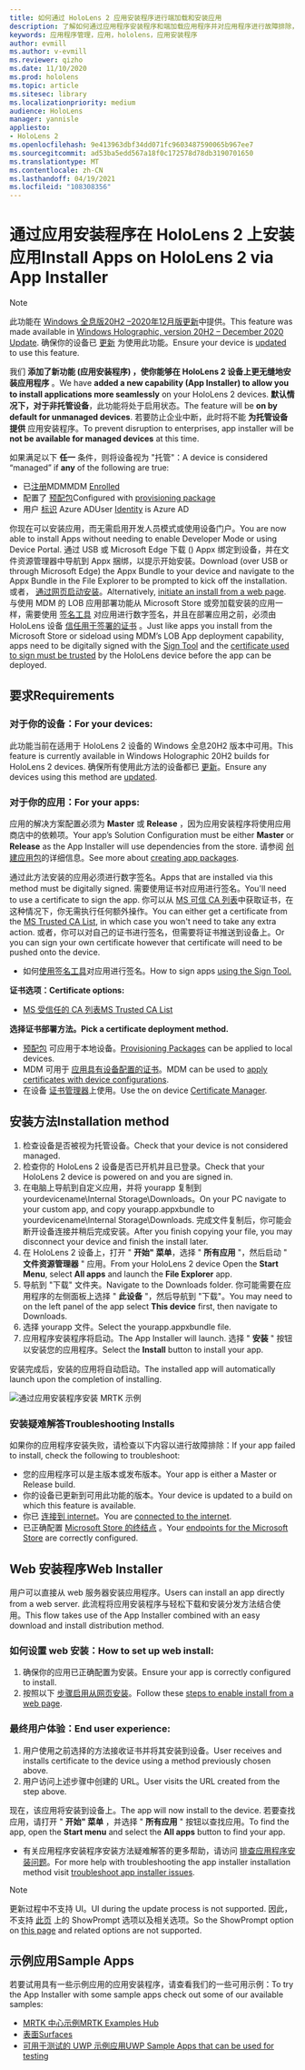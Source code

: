 ```yaml
---
title: 如何通过 HoloLens 2 应用安装程序进行端加载和安装应用
description: 了解如何通过应用程序安装程序和端加载应用程序并对应用程序进行故障排除，以及如何通过 UI 安装应用程序。
keywords: 应用程序管理，应用，hololens，应用安装程序
author: evmill
ms.author: v-evmill
ms.reviewer: qizho
ms.date: 11/10/2020
ms.prod: hololens
ms.topic: article
ms.sitesec: library
ms.localizationpriority: medium
audience: HoloLens
manager: yannisle
appliesto:
- HoloLens 2
ms.openlocfilehash: 9e413963dbf34dd071fc9603487590065b967ee7
ms.sourcegitcommit: ad53ba5edd567a18f0c172578d78db3190701650
ms.translationtype: MT
ms.contentlocale: zh-CN
ms.lasthandoff: 04/19/2021
ms.locfileid: "108308356"
---
```

# <a name="install-apps-on-hololens-2-via-app-installer"></a><span data-ttu-id="c490b-104">通过应用安装程序在 HoloLens 2 上安装应用</span><span class="sxs-lookup"><span data-stu-id="c490b-104">Install Apps on HoloLens 2 via App Installer</span></span>

> [!NOTE]
> <span data-ttu-id="c490b-105">此功能在 [Windows 全息版20H2 –2020年12月版更新](hololens-release-notes.md)中提供。</span><span class="sxs-lookup"><span data-stu-id="c490b-105">This feature was made available in [Windows Holographic, version 20H2 – December 2020 Update](hololens-release-notes.md).</span></span> <span data-ttu-id="c490b-106">确保你的设备已 [更新](hololens-update-hololens.md) 为使用此功能。</span><span class="sxs-lookup"><span data-stu-id="c490b-106">Ensure your device is [updated](hololens-update-hololens.md) to use this feature.</span></span>

<span data-ttu-id="c490b-107">我们 **添加了新功能 (应用安装程序) ，使你能够在 HoloLens 2 设备上更无缝地安装应用程序** 。</span><span class="sxs-lookup"><span data-stu-id="c490b-107">We have **added a new capability (App Installer) to allow you to install applications more seamlessly** on your HoloLens 2 devices.</span></span> <span data-ttu-id="c490b-108">**默认情况下，对于非托管设备**，此功能将处于启用状态。</span><span class="sxs-lookup"><span data-stu-id="c490b-108">The feature will be **on by default for unmanaged devices**.</span></span> <span data-ttu-id="c490b-109">若要防止企业中断，此时将不能 **为托管设备提供** 应用安装程序。</span><span class="sxs-lookup"><span data-stu-id="c490b-109">To prevent disruption to enterprises, app installer will be **not be available for managed devices** at this time.</span></span>  

<span data-ttu-id="c490b-110">如果满足以下 **任一** 条件，则将设备视为 "托管"：</span><span class="sxs-lookup"><span data-stu-id="c490b-110">A device is considered “managed” if **any** of the following are true:</span></span>

- <span data-ttu-id="c490b-111">已[注册](hololens-enroll-mdm.md)MDM</span><span class="sxs-lookup"><span data-stu-id="c490b-111">MDM [Enrolled](hololens-enroll-mdm.md)</span></span>
- <span data-ttu-id="c490b-112">配置了 [预配包](hololens-provisioning.md)</span><span class="sxs-lookup"><span data-stu-id="c490b-112">Configured with [provisioning package](hololens-provisioning.md)</span></span>
- <span data-ttu-id="c490b-113">用户 [标识](hololens-identity.md) Azure AD</span><span class="sxs-lookup"><span data-stu-id="c490b-113">User [Identity](hololens-identity.md) is Azure AD</span></span>

<span data-ttu-id="c490b-114">你现在可以安装应用，而无需启用开发人员模式或使用设备门户。</span><span class="sxs-lookup"><span data-stu-id="c490b-114">You are now able to install Apps without needing to enable Developer Mode or using Device Portal.</span></span>  <span data-ttu-id="c490b-115">通过 USB 或 Microsoft Edge 下载 () Appx 绑定到设备，并在文件资源管理器中导航到 Appx 捆绑，以提示开始安装。</span><span class="sxs-lookup"><span data-stu-id="c490b-115">Download (over USB or through Microsoft Edge) the Appx Bundle to your device and navigate to the Appx Bundle in the File Explorer to be prompted to kick off the installation.</span></span>  <span data-ttu-id="c490b-116">或者， [通过网页启动安装](https://docs.microsoft.com/windows/msix/app-installer/installing-windows10-apps-web)。</span><span class="sxs-lookup"><span data-stu-id="c490b-116">Alternatively, [initiate an install from a web page](https://docs.microsoft.com/windows/msix/app-installer/installing-windows10-apps-web).</span></span>  <span data-ttu-id="c490b-117">与使用 MDM 的 LOB 应用部署功能从 Microsoft Store 或旁加载安装的应用一样，需要使用 [签名工具](https://docs.microsoft.com/windows/win32/appxpkg/how-to-sign-a-package-using-signtool) 对应用进行数字签名，并且在部署应用之前，必须由 HoloLens 设备 [信任用于签署的证书](https://docs.microsoft.com/windows/win32/appxpkg/how-to-sign-a-package-using-signtool#security-considerations) 。</span><span class="sxs-lookup"><span data-stu-id="c490b-117">Just like apps you install from the Microsoft Store or sideload using MDM’s LOB App deployment capability, apps need to be digitally signed with the [Sign Tool](https://docs.microsoft.com/windows/win32/appxpkg/how-to-sign-a-package-using-signtool) and the [certificate used to sign must be trusted](https://docs.microsoft.com/windows/win32/appxpkg/how-to-sign-a-package-using-signtool#security-considerations) by the HoloLens device before the app can be deployed.</span></span>

## <a name="requirements"></a><span data-ttu-id="c490b-118">要求</span><span class="sxs-lookup"><span data-stu-id="c490b-118">Requirements</span></span>

### <a name="for-your-devices"></a><span data-ttu-id="c490b-119">对于你的设备：</span><span class="sxs-lookup"><span data-stu-id="c490b-119">For your devices:</span></span>

<span data-ttu-id="c490b-120">此功能当前在适用于 HoloLens 2 设备的 Windows 全息20H2 版本中可用。</span><span class="sxs-lookup"><span data-stu-id="c490b-120">This feature is currently available in Windows Holographic 20H2 builds for HoloLens 2 devices.</span></span> <span data-ttu-id="c490b-121">确保所有使用此方法的设备都已 [更新](hololens-update-hololens.md)。</span><span class="sxs-lookup"><span data-stu-id="c490b-121">Ensure any devices using this method are [updated](hololens-update-hololens.md).</span></span>

### <a name="for-your-apps"></a><span data-ttu-id="c490b-122">对于你的应用：</span><span class="sxs-lookup"><span data-stu-id="c490b-122">For your apps:</span></span>

<span data-ttu-id="c490b-123">应用的解决方案配置必须为 **Master** 或 **Release** ，因为应用安装程序将使用应用商店中的依赖项。</span><span class="sxs-lookup"><span data-stu-id="c490b-123">Your app’s Solution Configuration must be either **Master** or **Release** as the App Installer will use dependencies from the store.</span></span> <span data-ttu-id="c490b-124">请参阅 [创建应用包](https://docs.microsoft.com/windows/msix/app-installer/create-appinstallerfile-vs)的详细信息。</span><span class="sxs-lookup"><span data-stu-id="c490b-124">See more about [creating app packages](https://docs.microsoft.com/windows/msix/app-installer/create-appinstallerfile-vs).</span></span>

<span data-ttu-id="c490b-125">通过此方法安装的应用必须进行数字签名。</span><span class="sxs-lookup"><span data-stu-id="c490b-125">Apps that are installed via this method must be digitally signed.</span></span> <span data-ttu-id="c490b-126">需要使用证书对应用进行签名。</span><span class="sxs-lookup"><span data-stu-id="c490b-126">You'll need to use a certificate to sign the app.</span></span> <span data-ttu-id="c490b-127">你可以从 [MS 可信 CA 列表](https://ccadb-public.secure.force.com/microsoft/IncludedCACertificateReportForMSFT)中获取证书，在这种情况下，你无需执行任何额外操作。</span><span class="sxs-lookup"><span data-stu-id="c490b-127">You can either get a certificate from the [MS Trusted CA List](https://ccadb-public.secure.force.com/microsoft/IncludedCACertificateReportForMSFT), in which case you won't need to take any extra action.</span></span> <span data-ttu-id="c490b-128">或者，你可以对自己的证书进行签名，但需要将证书推送到设备上。</span><span class="sxs-lookup"><span data-stu-id="c490b-128">Or you can sign your own certificate however that certificate will need to be pushed onto the device.</span></span>

- <span data-ttu-id="c490b-129">如何[使用签名工具](https://docs.microsoft.com/windows/win32/appxpkg/how-to-sign-a-package-using-signtool)对应用进行签名。</span><span class="sxs-lookup"><span data-stu-id="c490b-129">How to sign apps [using the Sign Tool.](https://docs.microsoft.com/windows/win32/appxpkg/how-to-sign-a-package-using-signtool)</span></span>

<span data-ttu-id="c490b-130">**证书选项：**</span><span class="sxs-lookup"><span data-stu-id="c490b-130">**Certificate options:**</span></span>

- [<span data-ttu-id="c490b-131">MS 受信任的 CA 列表</span><span class="sxs-lookup"><span data-stu-id="c490b-131">MS Trusted CA List</span></span>](https://ccadb-public.secure.force.com/microsoft/IncludedCACertificateReportForMSFT)

<span data-ttu-id="c490b-132">**选择证书部署方法。**</span><span class="sxs-lookup"><span data-stu-id="c490b-132">**Pick a certificate deployment method.**</span></span>

- <span data-ttu-id="c490b-133">[预配包](hololens-provisioning.md) 可应用于本地设备。</span><span class="sxs-lookup"><span data-stu-id="c490b-133">[Provisioning Packages](hololens-provisioning.md) can be applied to local devices.</span></span>
- <span data-ttu-id="c490b-134">MDM 可用于 [应用具有设备配置的证书](https://docs.microsoft.com/mem/intune/protect/certificates-configure)。</span><span class="sxs-lookup"><span data-stu-id="c490b-134">MDM can be used to [apply certificates with device configurations](https://docs.microsoft.com/mem/intune/protect/certificates-configure).</span></span>
- <span data-ttu-id="c490b-135">在设备 [证书管理器](certificate-manager.md)上使用。</span><span class="sxs-lookup"><span data-stu-id="c490b-135">Use the on device [Certificate Manager](certificate-manager.md).</span></span>

## <a name="installation-method"></a><span data-ttu-id="c490b-136">安装方法</span><span class="sxs-lookup"><span data-stu-id="c490b-136">Installation method</span></span>

1. <span data-ttu-id="c490b-137">检查设备是否被视为托管设备。</span><span class="sxs-lookup"><span data-stu-id="c490b-137">Check that your device is not considered managed.</span></span>
1. <span data-ttu-id="c490b-138">检查你的 HoloLens 2 设备是否已开机并且已登录。</span><span class="sxs-lookup"><span data-stu-id="c490b-138">Check that your HoloLens 2 device is powered on and you are signed in.</span></span>
1. <span data-ttu-id="c490b-139">在电脑上导航到自定义应用，并将 yourapp 复制到 yourdevicename\Internal Storage\Downloads。</span><span class="sxs-lookup"><span data-stu-id="c490b-139">On your PC navigate to your custom app, and copy yourapp.appxbundle to yourdevicename\Internal Storage\Downloads.</span></span>
    <span data-ttu-id="c490b-140">完成文件复制后，你可能会断开设备连接并稍后完成安装。</span><span class="sxs-lookup"><span data-stu-id="c490b-140">After you finish copying your file, you may disconnect your device and finish the install later.</span></span>
1. <span data-ttu-id="c490b-141">在 HoloLens 2 设备上，打开 " **开始" 菜单**，选择 " **所有应用** "，然后启动 " **文件资源管理器** " 应用。</span><span class="sxs-lookup"><span data-stu-id="c490b-141">From your HoloLens 2 device Open the **Start Menu**, select **All apps** and launch the **File Explorer** app.</span></span>
1. <span data-ttu-id="c490b-142">导航到 "下载" 文件夹。</span><span class="sxs-lookup"><span data-stu-id="c490b-142">Navigate to the Downloads folder.</span></span> <span data-ttu-id="c490b-143">你可能需要在应用程序的左侧面板上选择 " **此设备** "，然后导航到 "下载"。</span><span class="sxs-lookup"><span data-stu-id="c490b-143">You may need to on the left panel of the app select **This device** first, then navigate to Downloads.</span></span>
1. <span data-ttu-id="c490b-144">选择 yourapp 文件。</span><span class="sxs-lookup"><span data-stu-id="c490b-144">Select the yourapp.appxbundle file.</span></span>
1. <span data-ttu-id="c490b-145">应用程序安装程序将启动。</span><span class="sxs-lookup"><span data-stu-id="c490b-145">The App Installer will launch.</span></span> <span data-ttu-id="c490b-146">选择 " **安装** " 按钮以安装您的应用程序。</span><span class="sxs-lookup"><span data-stu-id="c490b-146">Select the **Install** button to install your app.</span></span>

<span data-ttu-id="c490b-147">安装完成后，安装的应用将自动启动。</span><span class="sxs-lookup"><span data-stu-id="c490b-147">The installed app will automatically launch upon the completion of installing.</span></span>

![通过应用安装程序安装 MRTK 示例](images/hololens-app-installer-picture.jpg)

### <a name="troubleshooting-installs"></a><span data-ttu-id="c490b-149">安装疑难解答</span><span class="sxs-lookup"><span data-stu-id="c490b-149">Troubleshooting Installs</span></span>

<span data-ttu-id="c490b-150">如果你的应用程序安装失败，请检查以下内容以进行故障排除：</span><span class="sxs-lookup"><span data-stu-id="c490b-150">If your app failed to install,  check the following to troubleshoot:</span></span>

- <span data-ttu-id="c490b-151">您的应用程序可以是主版本或发布版本。</span><span class="sxs-lookup"><span data-stu-id="c490b-151">Your app is either a Master or Release build.</span></span>
- <span data-ttu-id="c490b-152">你的设备已更新到可用此功能的版本。</span><span class="sxs-lookup"><span data-stu-id="c490b-152">Your device is updated to a build on which this feature is available.</span></span>
- <span data-ttu-id="c490b-153">你已 [连接到 internet](hololens-network.md)。</span><span class="sxs-lookup"><span data-stu-id="c490b-153">You are [connected to the internet](hololens-network.md).</span></span>
- <span data-ttu-id="c490b-154">已正确配置 [Microsoft Store 的终结点](hololens-offline.md) 。</span><span class="sxs-lookup"><span data-stu-id="c490b-154">Your [endpoints for the Microsoft Store](hololens-offline.md) are correctly configured.</span></span>  

## <a name="web-installer"></a><span data-ttu-id="c490b-155">Web 安装程序</span><span class="sxs-lookup"><span data-stu-id="c490b-155">Web Installer</span></span>

<span data-ttu-id="c490b-156">用户可以直接从 web 服务器安装应用程序。</span><span class="sxs-lookup"><span data-stu-id="c490b-156">Users can install an app directly from a web server.</span></span> <span data-ttu-id="c490b-157">此流程将应用安装程序与轻松下载和安装分发方法结合使用。</span><span class="sxs-lookup"><span data-stu-id="c490b-157">This flow takes use of the App Installer combined with an easy download and install distribution method.</span></span>

### <a name="how-to-set-up-web-install"></a><span data-ttu-id="c490b-158">如何设置 web 安装：</span><span class="sxs-lookup"><span data-stu-id="c490b-158">How to set up web install:</span></span>

1. <span data-ttu-id="c490b-159">确保你的应用已正确配置为安装。</span><span class="sxs-lookup"><span data-stu-id="c490b-159">Ensure your app is correctly configured to install.</span></span>
1. <span data-ttu-id="c490b-160">按照以下 [步骤启用从网页安装](https://docs.microsoft.com/windows/msix/app-installer/installing-windows10-apps-web#how-to-enable-this-on-a-webpage)。</span><span class="sxs-lookup"><span data-stu-id="c490b-160">Follow these [steps to enable install from a web page](https://docs.microsoft.com/windows/msix/app-installer/installing-windows10-apps-web#how-to-enable-this-on-a-webpage).</span></span>

### <a name="end-user-experience"></a><span data-ttu-id="c490b-161">最终用户体验：</span><span class="sxs-lookup"><span data-stu-id="c490b-161">End user experience:</span></span>

1. <span data-ttu-id="c490b-162">用户使用之前选择的方法接收证书并将其安装到设备。</span><span class="sxs-lookup"><span data-stu-id="c490b-162">User receives and installs certificate to the device using a method previously chosen above.</span></span>
1. <span data-ttu-id="c490b-163">用户访问上述步骤中创建的 URL。</span><span class="sxs-lookup"><span data-stu-id="c490b-163">User visits the URL created from the step above.</span></span>

<span data-ttu-id="c490b-164">现在，该应用将安装到设备上。</span><span class="sxs-lookup"><span data-stu-id="c490b-164">The app will now install to the device.</span></span> <span data-ttu-id="c490b-165">若要查找应用，请打开 " **开始" 菜单** ，并选择 " **所有应用** " 按钮以查找应用。</span><span class="sxs-lookup"><span data-stu-id="c490b-165">To find the app, open the **Start menu** and select the **All apps** button to find your app.</span></span>

- <span data-ttu-id="c490b-166">有关应用程序安装程序安装方法疑难解答的更多帮助，请访问 [排查应用程序安装问题](https://docs.microsoft.com/windows/msix/app-installer/troubleshoot-appinstaller-issues)。</span><span class="sxs-lookup"><span data-stu-id="c490b-166">For more help with troubleshooting the app installer installation method visit [troubleshoot app installer issues](https://docs.microsoft.com/windows/msix/app-installer/troubleshoot-appinstaller-issues).</span></span>

> [!NOTE]
> <span data-ttu-id="c490b-167">更新过程中不支持 UI。</span><span class="sxs-lookup"><span data-stu-id="c490b-167">UI during the update process is not supported.</span></span> <span data-ttu-id="c490b-168">因此，不支持 [此页](https://docs.microsoft.com/windows/msix/app-installer/update-settings) 上的 ShowPrompt 选项以及相关选项。</span><span class="sxs-lookup"><span data-stu-id="c490b-168">So the ShowPrompt option on [this page](https://docs.microsoft.com/windows/msix/app-installer/update-settings) and related options are not supported.</span></span>

## <a name="sample-apps"></a><span data-ttu-id="c490b-169">示例应用</span><span class="sxs-lookup"><span data-stu-id="c490b-169">Sample Apps</span></span>

<span data-ttu-id="c490b-170">若要试用具有一些示例应用的应用安装程序，请查看我们的一些可用示例：</span><span class="sxs-lookup"><span data-stu-id="c490b-170">To try the App Installer with some sample apps check out some of our available samples:</span></span>

- [<span data-ttu-id="c490b-171">MRTK 中心示例</span><span class="sxs-lookup"><span data-stu-id="c490b-171">MRTK Examples Hub</span></span>](https://microsoft.github.io/MixedRealityToolkit-Unity/Documentation/README_ExampleHub.html)
- [<span data-ttu-id="c490b-172">表面</span><span class="sxs-lookup"><span data-stu-id="c490b-172">Surfaces</span></span>](https://docs.microsoft.com/windows/mixed-reality/develop/unity/sampleapp-surfaces)
- [<span data-ttu-id="c490b-173">可用于测试的 UWP 示例应用</span><span class="sxs-lookup"><span data-stu-id="c490b-173">UWP Sample Apps that can be used for testing</span></span>](https://github.com/microsoft/Windows-universal-samples/tree/master/Samples)
